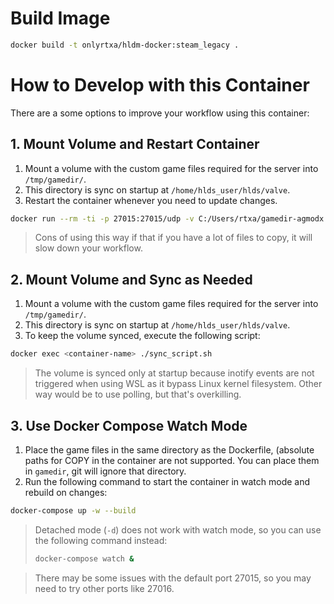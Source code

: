 # Build Image

```bash
docker build -t onlyrtxa/hldm-docker:steam_legacy .
```

# How to Develop with this Container

There are a some options to improve your workflow using this container:

## 1. Mount Volume and Restart Container

1. Mount a volume with the custom game files required for the server into `/tmp/gamedir/`.
2. This directory is sync on startup at `/home/hlds_user/hlds/valve`.
3. Restart the container whenever you need to update changes.

```bash
docker run --rm -ti -p 27015:27015/udp -v C:/Users/rtxa/gamedir-agmodx:/tmp/gamedir/ onlyrtxa/hldm-docker:steam_legacy
```

> Cons of using this way if that if you have a lot of files to copy, it will slow down your workflow.

## 2. Mount Volume and Sync as Needed

1. Mount a volume with the custom game files required for the server into `/tmp/gamedir/`.
2. This directory is sync on startup at `/home/hlds_user/hlds/valve`.
3. To keep the volume synced, execute the following script:

```bash
docker exec <container-name> ./sync_script.sh
```

> The volume is synced only at startup because inotify events are not triggered when using WSL as it bypass Linux kernel filesystem. Other way would be to use polling, but that's overkilling.

## 3. Use Docker Compose Watch Mode

1. Place the game files in the same directory as the Dockerfile, (absolute paths for COPY in the container are not supported. You can place them in `gamedir`, git will ignore that directory.
2. Run the following command to start the container in watch mode and rebuild on changes:

```bash
docker-compose up -w --build
```

> Detached mode (`-d`) does not work with watch mode, so you can use the following command instead:
>```bash
>docker-compose watch &
>```

> There may be some issues with the default port 27015, so you may need to try other ports like 27016.
